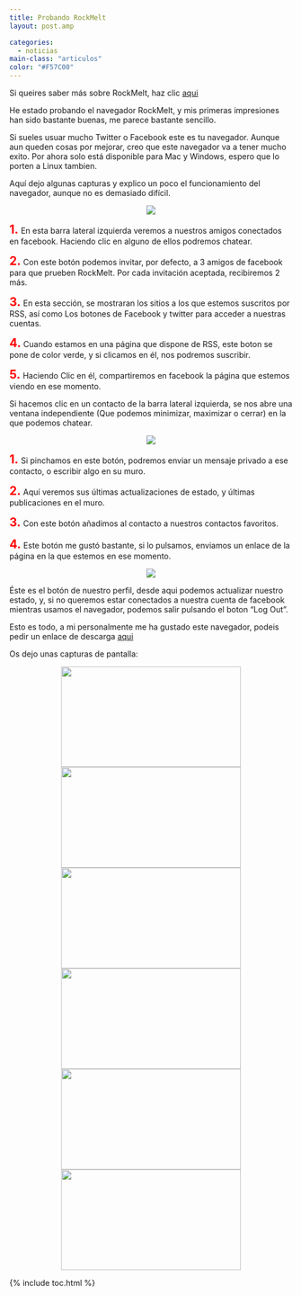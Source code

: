 ```yaml
---
title: Probando RockMelt
layout: post.amp

categories:
  - noticias
main-class: "articulos"
color: "#F57C00"
---
```

Si queires saber más sobre RockMelt, haz clic [aqui][1]

He estado probando el navegador RockMelt, y mis primeras impresiones han sido bastante buenas, me parece bastante sencillo.

Si sueles usuar mucho Twitter o Facebook este es tu navegador. Aunque aun queden cosas por mejorar, creo que este navegador va a tener mucho exito. Por ahora solo está disponible para Mac y Windows, espero que lo porten a Linux tambien.

Aquí dejo algunas capturas y explico un poco el funcionamiento del navegador, aunque no es demasiado difícil.

<div class="separator" style="clear: both; text-align: center;">
  <a href="https://4.bp.blogspot.com/_IlK2pNFFgGM/TO5UHD6wzlI/AAAAAAAAAGY/NXFDcbJRQ5s/s1600/principal.png" imageanchor="1" style="margin-left: 1em; margin-right: 1em;"><img border="0" src="https://4.bp.blogspot.com/_IlK2pNFFgGM/TO5UHD6wzlI/AAAAAAAAAGY/NXFDcbJRQ5s/s320/principal.png" /></a>
</div>

<span style="color:#f00; font-size:1.5em; font-weight:bold;">1. </span>En esta barra lateral izquierda veremos a nuestros amigos conectados en facebook. Haciendo clic en alguno de ellos podremos chatear.

<span style="color:#f00; font-size:1.5em; font-weight:bold;">2. </span>Con este botón podemos invitar, por defecto, a 3 amigos de facebook para que prueben RockMelt. Por cada invitación aceptada, recibiremos 2 más.

<span style="color:#f00; font-size:1.5em; font-weight:bold;">3. </span>En esta sección, se mostraran los sitios a los que estemos suscritos por RSS, así como Los botones de Facebook y twitter para acceder a nuestras cuentas.

<span style="color:#f00; font-size:1.5em; font-weight:bold;">4. </span>Cuando estamos en una página que dispone de RSS, este boton se pone de color verde, y si clicamos en él, nos podremos suscribir.

<span style="color:#f00; font-size:1.5em; font-weight:bold;">5. </span>Haciendo Clic en él, compartiremos en facebook la página que estemos viendo en ese momento.



Si hacemos clic en un contacto de la barra lateral izquierda, se nos abre una ventana independiente (Que podemos minimizar, maximizar o cerrar) en la que podemos chatear.

<div class="separator" style="clear: both; text-align: center;">
  <a href="https://1.bp.blogspot.com/_IlK2pNFFgGM/TO5Pcw4ksuI/AAAAAAAAAGI/BVm4HImHcF8/s1600/chat1.png" imageanchor="1" style="margin-left: 1em; margin-right: 1em;"><img border="0" src="https://1.bp.blogspot.com/_IlK2pNFFgGM/TO5Pcw4ksuI/AAAAAAAAAGI/BVm4HImHcF8/s320/chat1.png" /></a>
</div>

<span style="color:#f00; font-size:1.5em; font-weight:bold;">1. </span>Si pinchamos en este botón, podremos enviar un mensaje privado a ese contacto, o escribir algo en su muro.

<span style="color:#f00; font-size:1.5em; font-weight:bold;">2. </span> Aquí veremos sus últimas actualizaciones de estado, y últimas publicaciones en el muro.

<span style="color:#f00; font-size:1.5em; font-weight:bold;">3. </span>Con este botón añadimos al contacto a nuestros contactos favoritos.

<span style="color:#f00; font-size:1.5em; font-weight:bold;">4. </span>Este botón me gustó bastante, si lo pulsamos, enviamos un enlace de la página en la que estemos en ese momento.

<div class="separator" style="clear: both; text-align: center;">
  <a href="https://2.bp.blogspot.com/_IlK2pNFFgGM/TO5SLPsoFbI/AAAAAAAAAGM/Eh4W0XfMpAY/s1600/profileclic.png" imageanchor="1" style="margin-left: 1em; margin-right: 1em;"><img border="0" src="https://2.bp.blogspot.com/_IlK2pNFFgGM/TO5SLPsoFbI/AAAAAAAAAGM/Eh4W0XfMpAY/s320/profileclic.png" /></a>
</div>

Éste es el botón de nuestro perfil, desde aqui podemos actualizar nuestro estado, y, si no queremos estar conectados a nuestra cuenta de facebook mientras usamos el navegador, podemos salir pulsando el boton &#8220;Log Out&#8221;.



Esto es todo, a mi personalmente me ha gustado este navegador, podeis pedir un enlace de descarga <a target="_blank" href="http://www.rockmelt.com/">aqui</a>

Os dejo unas capturas de pantalla:

<div class="separator" style="clear: both; text-align: center;">
  <a href="https://1.bp.blogspot.com/_IlK2pNFFgGM/TO5XTwlUxaI/AAAAAAAAAGc/_L7evpOeTco/s1600/feed.png" imageanchor="1" style="margin-left: 1em; margin-right: 1em;"><img border="0" height="179" src="https://1.bp.blogspot.com/_IlK2pNFFgGM/TO5XTwlUxaI/AAAAAAAAAGc/_L7evpOeTco/s320/feed.png" width="320" /></a>
</div>



<div class="separator" style="clear: both; text-align: center;">
  <a href="https://4.bp.blogspot.com/_IlK2pNFFgGM/TO5XWqHhpOI/AAAAAAAAAGg/302VsQxGXC8/s1600/friends.png" imageanchor="1" style="margin-left: 1em; margin-right: 1em;"><img border="0" height="179" src="https://4.bp.blogspot.com/_IlK2pNFFgGM/TO5XWqHhpOI/AAAAAAAAAGg/302VsQxGXC8/s320/friends.png" width="320" /></a>
</div>



<div class="separator" style="clear: both; text-align: center;">
  <a href="https://1.bp.blogspot.com/_IlK2pNFFgGM/TO5XZec8rhI/AAAAAAAAAGk/1lMmLufkYOU/s1600/perfil.png" imageanchor="1" style="margin-left: 1em; margin-right: 1em;"><img border="0" height="179" src="https://1.bp.blogspot.com/_IlK2pNFFgGM/TO5XZec8rhI/AAAAAAAAAGk/1lMmLufkYOU/s320/perfil.png" width="320" /></a>
</div>



<div class="separator" style="clear: both; text-align: center;">
  <a href="https://2.bp.blogspot.com/_IlK2pNFFgGM/TO5XcVcrKjI/AAAAAAAAAGo/E1fNJEq8Ws0/s1600/profile.png" imageanchor="1" style="margin-left: 1em; margin-right: 1em;"><img border="0" height="179" src="https://2.bp.blogspot.com/_IlK2pNFFgGM/TO5XcVcrKjI/AAAAAAAAAGo/E1fNJEq8Ws0/s320/profile.png" width="320" /></a>
</div>



<div class="separator" style="clear: both; text-align: center;">
  <a href="https://1.bp.blogspot.com/_IlK2pNFFgGM/TO5Xffgh1JI/AAAAAAAAAGs/YIJH3F8p-7E/s1600/twitter.png" imageanchor="1" style="margin-left: 1em; margin-right: 1em;"><img border="0" height="179" src="https://1.bp.blogspot.com/_IlK2pNFFgGM/TO5Xffgh1JI/AAAAAAAAAGs/YIJH3F8p-7E/s320/twitter.png" width="320" /></a>
</div>



<div class="separator" style="clear: both; text-align: center;">
  <a href="https://4.bp.blogspot.com/_IlK2pNFFgGM/TO5XlHWcKsI/AAAAAAAAAGw/keQi7p95OTM/s1600/updatesver.png" imageanchor="1" style="margin-left: 1em; margin-right: 1em;"><img border="0" height="179" src="https://4.bp.blogspot.com/_IlK2pNFFgGM/TO5XlHWcKsI/AAAAAAAAAGw/keQi7p95OTM/s320/updatesver.png" width="320" /></a>
</div>



 [1]: https://elbauldelprogramador.com/rockmelt-una-navegador-social-basado-en/

{% include toc.html %}
